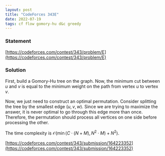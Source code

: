 ```yaml
---
layout: post
title: "CodeForces 343E"
date: 2022-07-19
tags: cf flow gomory-hu d&c greedy
---
```


### Statement 

[https://codeforces.com/contest/343/problem/E](https://codeforces.com/contest/343/problem/E)

### Solution

First, build a Gomory-Hu tree on the graph. Now, the minimum cut between $u$ and $v$ is equal to the minimum weight on the path from vertex $u$ to vertex $v$.

Now, we just need to construct an optimal permutation. Consider splitting the tree by the smallest edge $(u, v, w)$. Since we are trying to maximize the answer, it is never optimal to go through this edge more than once. Therefore, the permutation should process all vertices on one side before processing the other.

The time complexity is $\mathcal O(\min(C\cdot (N+M), N^2\cdot M) + N^2)$.

[https://codeforces.com/contest/343/submission/164223352](https://codeforces.com/contest/343/submission/164223352)